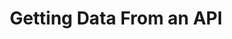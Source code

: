 ---
class: 'javascript'
title: 'Getting Data From an API'
youtube: 'PzboFBOeazM'
order: 16
length: 311
---